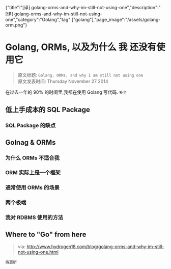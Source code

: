 {"title":"[译] golang-orms-and-why-im-still-not-using-one","description":"[译] golang-orms-and-why-im-still-not-using-one","category":"Golang","tag":["golang"],"page_image":"/assets/golang-orm.png"}

# Golang, ORMs, 以及为什么 我 还没有使用它
> 原文标题:  `Golang, ORMs, and why I am still not using one`  
> 原文发表时间: Thursday November 27 2014

在过去一年的 90% 的时间里,我都在使用 Golang 写代码. `补全`

## 低上手成本的 SQL Package

### SQL Package 的缺点

## Golnag & ORMs

### 为什么 ORMs 不适合我

### ORM 实际上是一个框架

### 通常使用 ORMs 的场景

### 两个极端

### 我对 RDBMS 使用的方法

## Where to "Go" from here

> via: http://www.hydrogen18.com/blog/golang-orms-and-why-im-still-not-using-one.html

`待更新`
